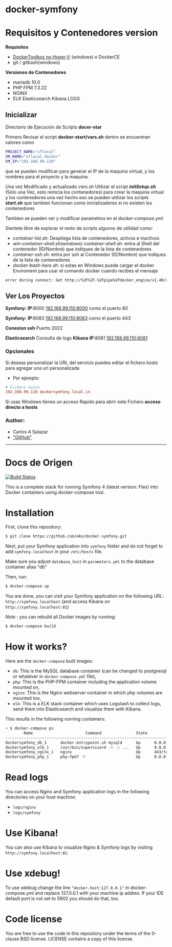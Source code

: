 docker-symfony
==============

# Requisitos y Contenedores version

 **Requisitos**
 - [DockerToolbox no Hyper-V](https://download.docker.com/win/stable/DockerToolbox.exe) (windows) o DockerCE
 - git / gitbash(windows)

**Versiones de Contenedores**
 - mariadb 10.0
 - PHP FPM 7.3.22
 - NGINX
 - ELK Elasticsearch Kibana LOGS

## Inicializar

Directorio de Ejecución de Scripts __docer-star__

Primero Revisar el script __docker-start/vars.sh__ dentro se encuentran valores como 

```bash
PROJECT_NAME="sflocal"
VM_NAME="sflocal.docker"
VM_IP="192.168.99.110"
``` 
que se pueden modificar para generar el IP de la maquina virtual, y los nombres para el proyecto y la maquina.

Una vez Modificado y actualizado *vars.sh* 
Utilizar el script *__initSetup.sh__* (Sólo una Vez, esto reinicia los contenedores) para crear la maquina virtual y los contenedores
una vez hecho eso se pueden utilizar los scripts *__start.sh__* que tambien funcionan como inicializadores si no existen los contenedores

Tambien se pueden ver y modificar parametros en el *docker-compose.yml*

Sientete libre de explorar el resto de scripts algunos de utilidad como:
 - *container-list.sh*: Despliega lista de contenedores, activos e inactivos
 - *win-container-shell.sh(windows)* *container-shell.sh*: entra al Shell del contenedor (ID/Nombre) que indiques de la lista de contenedores
 - *container-ssh.sh*: entra por ssh al Contenedor (ID/Nombre) que indiques de la lista de contenedores
 - *docker-bash-here.sh*: si estas en Windows puede cargar el docker Enviroment para usar el comando docker cuando recibes el mensaje
 ```bash 
 error during connect: Get http://%2F%2F.%2Fpipe%2Fdocker_engine/v1.40/containers/json: open //./pipe/docker_engine: El sistema no puede encontrar el archivo especificado. In the default daemon configuration on Windows, the docker client must be run elevated to connect. This error may also indicate that the docker daemon is not running.
 ``` 

## Ver Los Proyectos

**Symfony:** **IP**:8000 [192.168.99.110:8000](http://192.168.99.110:8000) como el puerto 80

**Symfony:** **IP**:8083 [192.168.99.110:8083](http://192.168.99.110:8083) como el puerto 443

**Conexion ssh** Puerto 2022

**Elasticsearch** Consulta de logs **Kibana** **IP**:8081 [192.168.99.110:8081](http://192.168.99.110:8081)


### Opcionales
 Si deseas personalizar la URL del servicio puedes editar el fichero hosts para agregar una url personalizada 

- Por ejemplo: 

```ini 
# Fichero hosts
192.168.99.110 dockersymfony.local.in 
```

Si usas Windows tienes un acceso Rapido para abrir este Fichero **acceso directo a hosts** 

### Author:
- Carlos A Salazar <csalazart>
- ["GitHub"](https://github.com/csalazart)



------ 

Docs de Origen
==============


[![Build Status](https://secure.travis-ci.org/eko/docker-symfony.png?branch=master)](http://travis-ci.org/eko/docker-symfony)


This is a complete stack for running Symfony 4 (latest version: Flex) into Docker containers using docker-compose tool.

# Installation

First, clone this repository:

```bash
$ git clone https://github.com/eko/docker-symfony.git
```

Next, put your Symfony application into `symfony` folder and do not forget to add `symfony.localhost` in your `/etc/hosts` file.

Make sure you adjust `database_host` in `parameters.yml` to the database container alias "db"

Then, run:

```bash
$ docker-compose up
```

You are done, you can visit your Symfony application on the following URL: `http://symfony.localhost` (and access Kibana on `http://symfony.localhost:81`)

_Note :_ you can rebuild all Docker images by running:

```bash
$ docker-compose build
```

# How it works?

Here are the `docker-compose` built images:

* `db`: This is the MySQL database container (can be changed to postgresql or whatever in `docker-compose.yml` file),
* `php`: This is the PHP-FPM container including the application volume mounted on,
* `nginx`: This is the Nginx webserver container in which php volumes are mounted too,
* `elk`: This is a ELK stack container which uses Logstash to collect logs, send them into Elasticsearch and visualize them with Kibana.

This results in the following running containers:

```bash
> $ docker-compose ps
        Name                       Command               State              Ports
--------------------------------------------------------------------------------------------
dockersymfony_db_1      docker-entrypoint.sh mysqld      Up      0.0.0.0:3306->3306/tcp
dockersymfony_elk_1     /usr/bin/supervisord -n -c ...   Up      0.0.0.0:81->80/tcp
dockersymfony_nginx_1   nginx                            Up      443/tcp, 0.0.0.0:80->80/tcp
dockersymfony_php_1     php-fpm7 -F                      Up      0.0.0.0:9000->9000/tcp
```

# Read logs

You can access Nginx and Symfony application logs in the following directories on your host machine:

* `logs/nginx`
* `logs/symfony`

# Use Kibana!

You can also use Kibana to visualize Nginx & Symfony logs by visiting `http://symfony.localhost:81`.

# Use xdebug!

To use xdebug change the line `"docker.host:127.0.0.1"` in docker-compose.yml and replace 127.0.0.1 with your machine ip addres.
If your IDE default port is not set to 5902 you should do that, too.

# Code license

You are free to use the code in this repository under the terms of the 0-clause BSD license. LICENSE contains a copy of this license.
